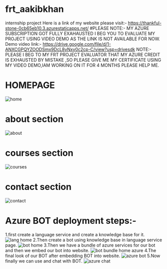 # frt_aakibkhan
internship project
Here is a link of my website please visit:-
https://thankful-stone-0cb65eb10.3.azurestaticapps.net/ 
#PLEASE NOTE:- MY AZURE SUBSCRIPTION GOT FULLY EXAHAUSTED I BEG YOU TO EVALUATE MY PROJECT USING VIDEO DEMO AS THE LINK IS NOT AVAILABLE FOR NOW.
Demo video link:-
https://drive.google.com/file/d/1-ANXCGPQYZOODSmx9DcL8yNxy0c2cp-C/view?usp=drivesdk 
NOTE:- PLEASE I BEG TO MY FRT PROJECT EVALUATOR THAT MY AZURE CREDIT IS EXHAUSTED BY MISTAKE ,SO PLEASE GIVE ME MY CERTIFICATE USING MY VIDEO DEMO,IAM WORKING ON IT FOR 4 MONTHS PLEASE HELP ME.  
# HOMEPAGE
![home](https://github.com/Aakibkhanhcst/frt_aakibkhan/assets/133381125/e2300694-2c07-4f97-8c91-3a134872c615)
# about section
![about](https://github.com/Aakibkhanhcst/frt_aakibkhan/assets/133381125/b4a05eee-ccff-46c1-8830-62ba7dda8b2d)
# courses section
![courses](https://github.com/Aakibkhanhcst/frt_aakibkhan/assets/133381125/f243eca3-e75d-49bf-ade4-92394f25a526)
# contact section
![contact](https://github.com/Aakibkhanhcst/frt_aakibkhan/assets/133381125/4090376e-1b48-4da2-9240-b62ffd58a246)
# Azure BOT deployment steps:-
1.first create a language service and create a knowledge base for it.
![lang home](https://github.com/Aakibkhanhcst/frt_aakibkhan/assets/133381125/991751e7-0979-4c03-9ea1-1476cad05b76)
2.Then create a bot using knowledge base in language service page.
![bot home](https://github.com/Aakibkhanhcst/frt_aakibkhan/assets/133381125/16c365bf-178b-4271-bbe0-67daf6d86427)
3.Then we have a bundle of azure services for our bot and then we embed our bot into website.
![bot bundle home azure](https://github.com/Aakibkhanhcst/frt_aakibkhan/assets/133381125/a9478a1e-56f3-43d1-b959-264aa2a0a4b8)
4.The final look of our BOT after embedding BOT into website.
![azure bot](https://github.com/Aakibkhanhcst/frt_aakibkhan/assets/133381125/2a6a7a5f-0453-4144-9b14-24cbd3e2befa)
5.Now finally we can use and chat with BOT.
![azure chat](https://github.com/Aakibkhanhcst/frt_aakibkhan/assets/133381125/c72a237c-bac4-406c-8529-2cbb9b2a0390)
